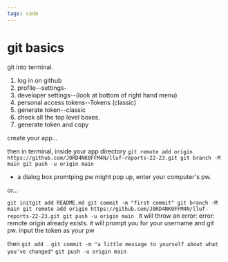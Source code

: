 ```yaml
---
tags: code
---
```

# git basics

git into terminal.

1. log in on github
2. profile--settings-
3. developer settings--(look at bottom of right hand menu)
4. personal access tokens--Tokens (classic)
5. generate token--classic
6. check all the top level boxes. 
7. generate token and copy


create your app...

then in terminal, inside your app directory
`git remote add origin https://github.com/J0RD4NK0FFM4N/lluf-reports-22-23.git
git branch -M main
git push -u origin main`
* a dialog box promtping pw might pop up, enter your computer's pw.

or...

`git initgit add README.md
git commit -m "first commit"
git branch -M main
git remote add origin https://github.com/J0RD4NK0FFM4N/lluf-reports-22-23.git
git push -u origin main
`
it will throw an error: error: remote origin already exists.
it will prompt you for your username and git pw. input the token as your pw


then `git add .`
`git commit -m "a little message to yourself about what you've changed"`
`git push -u origin main`

